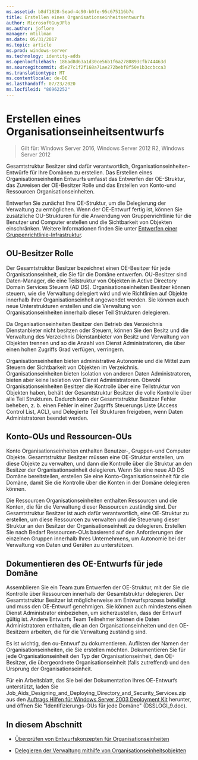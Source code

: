 ```yaml
---
ms.assetid: b8df1828-5ead-4c90-b0fe-95c675116b7c
title: Erstellen eines Organisationseinheitsentwurfs
author: MicrosoftGuyJFlo
ms.author: joflore
manager: mtillman
ms.date: 05/31/2017
ms.topic: article
ms.prod: windows-server
ms.technology: identity-adds
ms.openlocfilehash: 186ad8d63a1d30ce56b1f6a2780893cfb744463d
ms.sourcegitcommit: d5e27c1f2f168a71ae272bebf8f50e1b3ccbcca3
ms.translationtype: MT
ms.contentlocale: de-DE
ms.lasthandoff: 07/23/2020
ms.locfileid: "86962252"
---
```

# <a name="creating-an-organizational-unit-design"></a>Erstellen eines Organisationseinheitsentwurfs

> Gilt für: Windows Server 2016, Windows Server 2012 R2, Windows Server 2012

Gesamtstruktur Besitzer sind dafür verantwortlich, Organisationseinheiten-Entwürfe für Ihre Domänen zu erstellen. Das Erstellen eines Organisationseinheiten Entwurfs umfasst das Entwerfen der OE-Struktur, das Zuweisen der OE-Besitzer Rolle und das Erstellen von Konto-und Ressourcen Organisationseinheiten.

Entwerfen Sie zunächst Ihre OE-Struktur, um die Delegierung der Verwaltung zu ermöglichen. Wenn der OE-Entwurf fertig ist, können Sie zusätzliche OU-Strukturen für die Anwendung von Gruppenrichtlinie für die Benutzer und Computer erstellen und die Sichtbarkeit von Objekten einschränken. Weitere Informationen finden Sie unter [Entwerfen einer Gruppenrichtlinie-Infrastruktur](/previous-versions/windows/it-pro/windows-server-2003/cc786524(v=ws.10)).

## <a name="ou-owner-role"></a>OU-Besitzer Rolle
Der Gesamtstruktur Besitzer bezeichnet einen OE-Besitzer für jede Organisationseinheit, die Sie für die Domäne entwerfen. OU-Besitzer sind Daten-Manager, die eine Teilstruktur von Objekten in Active Directory Domain Services Steuern (AD DS). Organisationseinheiten Besitzer können steuern, wie die Verwaltung delegiert wird und wie Richtlinien auf Objekte innerhalb ihrer Organisationseinheit angewendet werden. Sie können auch neue Unterstrukturen erstellen und die Verwaltung von Organisationseinheiten innerhalb dieser Teil Strukturen delegieren.

Da Organisationseinheiten Besitzer den Betrieb des Verzeichnis Dienstanbieter nicht besitzen oder Steuern, können Sie den Besitz und die Verwaltung des Verzeichnis Dienstanbieter von Besitz und Verwaltung von Objekten trennen und so die Anzahl von Dienst Administratoren, die über einen hohen Zugriffs Grad verfügen, verringern.

Organisationseinheiten bieten administrative Autonomie und die Mittel zum Steuern der Sichtbarkeit von Objekten im Verzeichnis. Organisationseinheiten bieten Isolation von anderen Daten Administratoren, bieten aber keine Isolation von Dienst Administratoren. Obwohl Organisationseinheiten Besitzer die Kontrolle über eine Teilstruktur von Objekten haben, behält der Gesamtstruktur Besitzer die volle Kontrolle über alle Teil Strukturen. Dadurch kann der Gesamtstruktur Besitzer Fehler beheben, z. b. einen Fehler in einer Zugriffs Steuerungs Liste (Access Control List, ACL), und Delegierte Teil Strukturen freigeben, wenn Daten Administratoren beendet werden.

## <a name="account-ous-and-resource-ous"></a>Konto-OUs und Ressourcen-OUs
Konto Organisationseinheiten enthalten Benutzer-, Gruppen-und Computer Objekte. Gesamtstruktur Besitzer müssen eine OE-Struktur erstellen, um diese Objekte zu verwalten, und dann die Kontrolle über die Struktur an den Besitzer der Organisationseinheit delegieren. Wenn Sie eine neue AD DS Domäne bereitstellen, erstellen Sie eine Konto-Organisationseinheit für die Domäne, damit Sie die Kontrolle über die Konten in der Domäne delegieren können.

Die Ressourcen Organisationseinheiten enthalten Ressourcen und die Konten, die für die Verwaltung dieser Ressourcen zuständig sind. Der Gesamtstruktur Besitzer ist auch dafür verantwortlich, eine OE-Struktur zu erstellen, um diese Ressourcen zu verwalten und die Steuerung dieser Struktur an den Besitzer der Organisationseinheit zu delegieren. Erstellen Sie nach Bedarf Ressourcen-OUs basierend auf den Anforderungen der einzelnen Gruppen innerhalb Ihres Unternehmens, um Autonomie bei der Verwaltung von Daten und Geräten zu unterstützen.

## <a name="documenting-the-ou-design-for-each-domain"></a>Dokumentieren des OE-Entwurfs für jede Domäne
Assemblieren Sie ein Team zum Entwerfen der OE-Struktur, mit der Sie die Kontrolle über Ressourcen innerhalb der Gesamtstruktur delegieren. Der Gesamtstruktur Besitzer ist möglicherweise am Entwurfsprozess beteiligt und muss den OE-Entwurf genehmigen. Sie können auch mindestens einen Dienst Administrator einbeziehen, um sicherzustellen, dass der Entwurf gültig ist. Andere Entwurfs Team Teilnehmer können die Daten Administratoren enthalten, die an den Organisationseinheiten und den OE-Besitzern arbeiten, die für die Verwaltung zuständig sind.

Es ist wichtig, den ou-Entwurf zu dokumentieren. Auflisten der Namen der Organisationseinheiten, die Sie erstellen möchten. Dokumentieren Sie für jede Organisationseinheit den Typ der Organisationseinheit, den OE-Besitzer, die übergeordnete Organisationseinheit (falls zutreffend) und den Ursprung der Organisationseinheit.

Für ein Arbeitsblatt, das Sie bei der Dokumentation Ihres OE-Entwurfs unterstützt, laden Sie Job_Aids_Designing_and_Deploying_Directory_and_Security_Services.zip aus den [Auftrags Hilfen für Windows Server 2003 Deployment Kit](https://microsoft.com/download/details.aspx?id=9608) herunter, und öffnen Sie "Identifizierungs-OUs für jede Domäne" (DSSLOGI_9.doc).

## <a name="in-this-section"></a>In diesem Abschnitt

- [Überprüfen von Entwurfskonzepten für Organisationseinheiten](../../ad-ds/plan/Reviewing-OU-Design-Concepts.md)

- [Delegieren der Verwaltung mithilfe von Organisationseinheitsobjekten](../../ad-ds/plan/Delegating-Administration-by-Using-OU-Objects.md)
